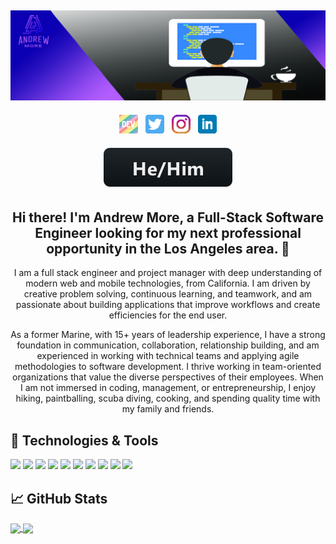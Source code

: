 ## [![Andrew More's header](https://github.com/AndrewMore/AndrewMore/blob/main/icon/Andrew'sBanner.jpg)](https://andrewdmore.com)

<p align='center'>
<a href="https://dev.to/andrewmore"><img height="30" src="https://github.com/AndrewMore/AndrewMore/blob/main/icon/dev.png?raw=true"></a>&nbsp;&nbsp;
<a href="https://twitter.com/SelfMadeGuapo"><img height="30" src="https://github.com/AndrewMore/AndrewMore/blob/main/icon/twitter.png?raw=true"></a>&nbsp;&nbsp;
<a href="https://www.instagram.com/selfmadeguapo/"><img height="30" src="https://github.com/AndrewMore/AndrewMore/blob/main/icon/instagram.png?raw=true"></a>&nbsp;&nbsp;
<a href="https://www.linkedin.com/in/andrewdmore/"><img height="30" src="https://github.com/AndrewMore/AndrewMore/blob/main/icon/linkedin.png?raw=true"></a>
</p>

<p align='center'>
<img src="badges/pronouns/hehim.svg" alt="he / him" style="vertical-align:top; margin:6px 4px">
</p>

<h2 align="center">Hi there! I'm Andrew More, a Full-Stack Software Engineer looking for my next professional opportunity in the Los Angeles area. 👋</h2>
<p align="center">I am a full stack engineer and project manager with deep understanding of modern web and mobile technologies, from California. I am driven by creative problem solving, continuous learning, and teamwork, and am passionate about building applications that improve workflows and create efficiencies for the end user.</p>

<p align="center">As a former Marine, with 15+ years of leadership experience, I have a strong foundation in communication, collaboration, relationship building, and am experienced in working with technical teams and applying agile methodologies to software development. I thrive working in team-oriented organizations that value the diverse perspectives of their employees. When I am not immersed in coding, management, or entrepreneurship, I enjoy hiking, paintballing, scuba diving, cooking, and spending quality time with my family and friends.</p>

## 🔧 Technologies & Tools

![](https://img.shields.io/badge/Frontend-Sass-informational?style=plastic&logo=sass&logoColor=white&color=2bbc8a&label=%20)
![](https://img.shields.io/badge/FullStack-JavaScript-informational?style=plastic&logo=javascript&logoColor=white&color=2bbc8a&label=%20)
![](https://img.shields.io/badge/Frontend-React-informational?style=plastic&logo=react&logoColor=white&color=2bbc8a&label=%20)
![](https://img.shields.io/badge/Frontend-Gatsby-informational?style=plastic&logo=gatsby&logoColor=white&color=2bbc8a&label=%20)
![](https://img.shields.io/badge/Backend-NodeJS-informational?style=plastic&logo=node.js&logoColor=white&color=2bbc8a&label=%20)
![](https://img.shields.io/badge/API-GraphQL-informational?style=plastic&logo=graphql&logoColor=white&color=2bbc8a&label=%20)
![](https://img.shields.io/badge/DB-MySQL-informational?style=plastic&logo=mysql&logoColor=white&color=2bbc8a&label=%20)
![](https://img.shields.io/badge/DB-PostgreSQL-informational?style=plastic&logo=postgresql&logoColor=white&color=2bbc8a&label=%20)
![](https://img.shields.io/badge/DB-MongoDB-informational?style=plastic&logo=mongodb&logoColor=white&color=2bbc8a&label=%20)
![](https://img.shields.io/badge/CMS-Wordpress-informational?style=plastic&logo=wordpress&logoColor=white&color=2bbc8a&label=%20)

## &#x1f4c8; GitHub Stats

<a href="https://github.com/AndrewMore/AndrewMore">
  <img align="center" src="https://github-readme-stats.vercel.app/api/top-langs/?username=AndrewMore&theme=jolly" />
</a>
<a href="https://github.com/AndrewMore/AndrewMore">
  <img align="center" src="https://github-readme-stats.vercel.app/api?username=AndrewMore&count_private=true&include_all_commits=true&show_icons=true&hide=prs,issues&theme=jolly" />
</a>
